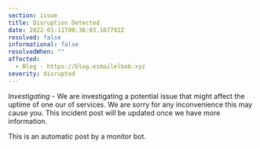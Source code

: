 ```yaml
---
section: issue
title: Disruption Detected
date: 2022-01-11T00:38:03.107792Z
resolved: false
informational: false
resolvedWhen: ""
affected:
  - Blog - https://blog.esmailelbob.xyz
severity: disrupted
---
```

*Investigating* - We are investigating a potential issue that might affect the uptime of one our of services. We are sorry for any inconvenience this may cause you. This incident post will be updated once we have more information.

This is an automatic post by a monitor bot.
        